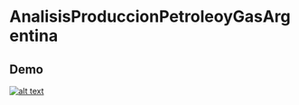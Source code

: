 # AnalisisProduccionPetroleoyGasArgentina
 
## Demo

[![alt text]([[https://justdjango.s3-us-west-2.amazonaws.com/media/gifs/djecommerce.gif](https://doc-10-3g-docs.googleusercontent.com/docs/securesc/73aium5hla6l425sitog0u23h2kvthi2/88q6mfv83tkjjaem5eu23mdncistl16l/1692802500000/15793392904669717402/10460656019898916775/1CtjfQ3ViPbv23pPweeHZ3QO3bwrMQAvg?ax=AH3YgiCm0th_rY6pcV8fpP5K1dUgeeg8Jg9uzdamK0S6zHY5DpfZA6EiUfLd-2waKKsyKqsETypC_ilbn5A-5N8vFEOzDGK2rTwd9Sn13Zi1ZQJ7_yu-dVNak-2cQhW4ELZBjHCnawWsogXFWHrpYcLWffpscQD005iAbQ3ajtKUuEzmNpq0S7XJ8TJOJZksB-1xS8pBUXi3SsLkDz-7SKifEmWXrMl_t33qaFUjuLrclpo0-6-qq7kdbRpmyfB8HSIyhSX2EmuzoKhFbzSqTVaD_EqUi1XG9S-BvcN2ab6m7TVPmtAVD8tDjeTSRLevFVQPIi7pDW8KcWTg8TnvfUNkAVFN0GbmPf3XssWNdPhNJFOtmFEY8FQs9q7_2wabmIXdi9IjAPWPZxSJZV0gS9gf3QbDdOJJbWaJQYT6syUKLiU-RIl5uSft5cV0PWQQJ7vZ20_VwNMFLqwJzSv9rjQOYuf59WnQ0bdDKi3rh22g1Et_MC90YxMsa1YEiVcdNtLEI2nj8RtbPtKV9sJrvkqowsuwEWp43qhWyx9_ZYh164EmLA7M2BFV3vrkg0BHEc-Y9Qm2y6itoXxn_3CR68LTMELZrVO0WWJYAN7Jr1sx4eTNeVObhGiNmVmjBPdf6ZAKMKplyRq-iKDaAZ72DGCvF4t2Y2xG8VHnJFuICE-7cLAQ5Kr2CamjUcK5OB230M4G7oyKO5NmTZecNEJ7Z20Akc85hnwKDH_G4fBDIKxPccza4gE9jqZtE33KE04QGC0rQQ5oglW9dUuWbCzmEBy_GZo4G9-FCThyqm6lwT9HIO_wOMvq6P_NEFu0A_QaHHnOPdXB-bjQyApiAbNPXz_hYUqt0pFnYetc_RpYd0zbjrzqGnb1v-x5lVx2T58TCfkgWlt8_Pb0R4OQqnprs1Fq0iko6vZPLMEcJ57WlLnPzSMid5Z7bNzA4Jek33km1EgheCOQpuAw&uuid=bfe4ea46-8e70-45c4-b033-f35bdaf7a353&authuser=0&nonce=hn145qfnjoung&user=10460656019898916775&hash=fp9g315bfl6svu1aop7deh0uhp0ik8lc)](https://drive.google.com/file/d/1CtjfQ3ViPbv23pPweeHZ3QO3bwrMQAvg/view?usp=sharing)https://drive.google.com/file/d/1CtjfQ3ViPbv23pPweeHZ3QO3bwrMQAvg/view?usp=sharing "Logo")](https://youtu.be/z4USlooVXG0)
